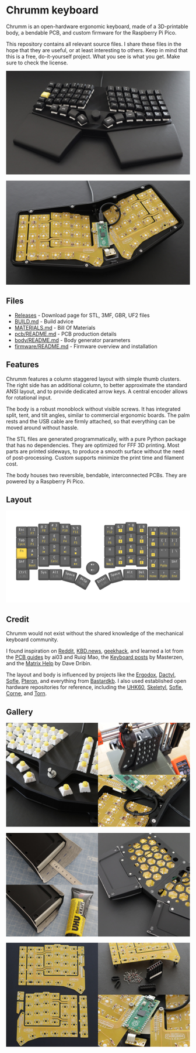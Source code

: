 Chrumm keyboard
===============

Chrumm is an open-hardware ergonomic keyboard,
made of a 3D-printable body, a bendable PCB,
and custom firmware for the Raspberry Pi Pico.

This repository contains all relevant source files.
I share these files in the hope that they are useful, or
at least interesting to others. Keep in mind that this is
a free, do-it-yourself project. What you see is what you get.
Make sure to check the license.

![Front view of the finished keyboard](images/front.jpg)

![Inside view with installed electronics](images/inside.jpg)


Files
-----

- [Releases] - Download page for STL, 3MF, GBR, UF2 files
- [BUILD.md](BUILD.md) - Build advice
- [MATERIALS.md](MATERIALS.md) - Bill Of Materials
- [pcb/README.md](pcb/README.md) - PCB production details
- [body/README.md](body/README.md) - Body generator parameters
- [firmware/README.md](firmware/README.md) - Firmware overview and installation

[Releases]: https://github.com/sevmeyer/chrumm-keyboard/releases/


Features
--------

Chrumm features a column staggered layout with simple thumb clusters.
The right side has an additional column, to better approximate
the standard ANSI layout, and to provide dedicated arrow keys.
A central encoder allows for rotational input.

The body is a robust monoblock without visible screws. It has
integrated split, tent, and tilt angles, similar to commercial
ergonomic boards. The palm rests and the USB cable are firmly
attached, so that everything can be moved around without hassle.

The STL files are generated programmatically, with a pure
Python package that has no dependencies. They are optimized
for FFF 3D printing. Most parts are printed sideways, to
produce a smooth surface without the need of post-processing.
Custom supports minimize the print time and filament cost.

The body houses two reversible, bendable, interconnected PCBs.
They are powered by a Raspberry Pi Pico.


Layout
------

![Default logical layout with two layers](images/layout.svg)


Credit
------

Chrumm would not exist without the shared knowledge of the
mechanical keyboard community.

I found inspiration on [Reddit], [KBD.news], [geekhack], and
learned a lot from the [PCB guides] by ai03 and Ruiqi Mao, the
[Keyboard posts] by Masterzen, and the [Matrix Help] by Dave Dribin.

The layout and body is influenced by projects like the [Ergodox],
[Dactyl], [Sofle], [Pteron], and everything from [Bastardkb].
I also used established open hardware repositories for reference,
including the [UHK60], [Skeletyl], [Sofle], [Corne], and [Torn].

[Reddit]: https://old.reddit.com/r/ErgoMechKeyboards+MechanicalKeyboards/
[KBD.news]: https://kbd.news/
[geekhack]: https://geekhack.org
[PCB guides]: https://wiki.ai03.com/books/pcb-design
[Keyboard posts]: https://www.masterzen.fr/tag/#mechanical-keyboards
[Matrix Help]: https://www.dribin.org/dave/keyboard/one_html/
[Ergodox]: https://www.ergodox.io/
[Dactyl]: https://github.com/adereth/dactyl-keyboard
[Sofle]: https://github.com/josefadamcik/SofleKeyboard
[Pteron]: https://github.com/FSund/pteron-keyboard
[Bastardkb]: https://bastardkb.com/
[UHK60]: https://github.com/UltimateHackingKeyboard/uhk60v1-electronics
[Skeletyl]: https://github.com/Bastardkb/Skeletyl-PCB-plate
[Corne]: https://github.com/foostan/crkbd
[Torn]: https://github.com/rtitmuss/torn


Gallery
-------

![Print and assembly of the body](images/body.jpg)

![Palm rests wrapped with artificial leather](images/palms.jpg)

![Preparation and installation of the PCB](images/pcb.jpg)
